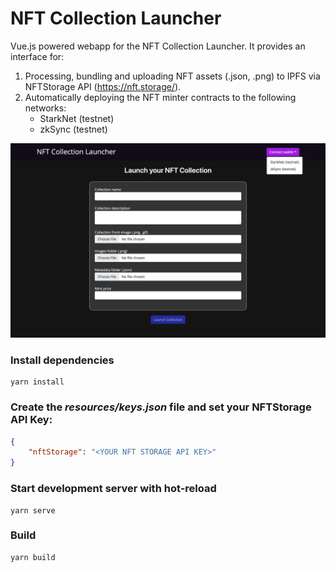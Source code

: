 # NFT Collection Launcher
Vue.js powered webapp for the NFT Collection Launcher. It provides an interface for:

1. Processing, bundling and uploading NFT assets (.json, .png) to IPFS via NFTStorage API (https://nft.storage/). 
2. Automatically deploying the NFT minter contracts to the following networks:
   - StarkNet (testnet)
   - zkSync (testnet)


![NFT Collection Launcher](/nft-collection-launcher.png?raw=true "NFT Collection Launcher")

### Install dependencies

```shell
yarn install
```

### Create the *resources/keys.json* file and set your NFTStorage API Key:

```json
{
    "nftStorage": "<YOUR NFT STORAGE API KEY>"
}
```

### Start development server with hot-reload

```shell
yarn serve
```


### Build

```shell
yarn build
```
